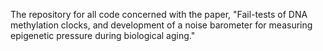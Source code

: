 The repository for all code concerned with the paper, "Fail-tests of DNA methylation clocks, and development of a noise barometer for measuring epigenetic pressure during biological aging."
